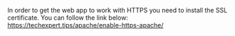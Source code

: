 In order to get the web app to work with HTTPS you need to install the SSL certificate.
You can follow the link below:
https://techexpert.tips/apache/enable-https-apache/
